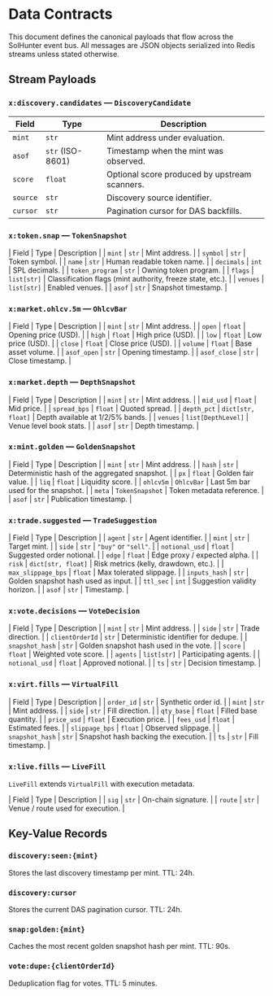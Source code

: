 # Data Contracts

This document defines the canonical payloads that flow across the SolHunter event bus.  All
messages are JSON objects serialized into Redis streams unless stated otherwise.

## Stream Payloads

### `x:discovery.candidates` — `DiscoveryCandidate`

| Field | Type | Description |
| ----- | ---- | ----------- |
| `mint` | `str` | Mint address under evaluation. |
| `asof` | `str` (ISO-8601) | Timestamp when the mint was observed. |
| `score` | `float` | Optional score produced by upstream scanners. |
| `source` | `str` | Discovery source identifier. |
| `cursor` | `str` | Pagination cursor for DAS backfills. |

### `x:token.snap` — `TokenSnapshot`

| Field | Type | Description |
| `mint` | `str` | Mint address. |
| `symbol` | `str` | Token symbol. |
| `name` | `str` | Human readable token name. |
| `decimals` | `int` | SPL decimals. |
| `token_program` | `str` | Owning token program. |
| `flags` | `list[str]` | Classification flags (mint authority, freeze state, etc.). |
| `venues` | `list[str]` | Enabled venues. |
| `asof` | `str` | Snapshot timestamp. |

### `x:market.ohlcv.5m` — `OhlcvBar`

| Field | Type | Description |
| `mint` | `str` | Mint address. |
| `open` | `float` | Opening price (USD). |
| `high` | `float` | High price (USD). |
| `low` | `float` | Low price (USD). |
| `close` | `float` | Close price (USD). |
| `volume` | `float` | Base asset volume. |
| `asof_open` | `str` | Opening timestamp. |
| `asof_close` | `str` | Close timestamp. |

### `x:market.depth` — `DepthSnapshot`

| Field | Type | Description |
| `mint` | `str` | Mint address. |
| `mid_usd` | `float` | Mid price. |
| `spread_bps` | `float` | Quoted spread. |
| `depth_pct` | `dict[str, float]` | Depth available at 1/2/5% bands. |
| `venues` | `list[DepthLevel]` | Venue level book stats. |
| `asof` | `str` | Depth timestamp. |

### `x:mint.golden` — `GoldenSnapshot`

| Field | Type | Description |
| `mint` | `str` | Mint address. |
| `hash` | `str` | Deterministic hash of the aggregated snapshot. |
| `px` | `float` | Golden fair value. |
| `liq` | `float` | Liquidity score. |
| `ohlcv5m` | `OhlcvBar` | Last 5m bar used for the snapshot. |
| `meta` | `TokenSnapshot` | Token metadata reference. |
| `asof` | `str` | Publication timestamp. |

### `x:trade.suggested` — `TradeSuggestion`

| Field | Type | Description |
| `agent` | `str` | Agent identifier. |
| `mint` | `str` | Target mint. |
| `side` | `str` | `"buy"` or `"sell"`. |
| `notional_usd` | `float` | Suggested order notional. |
| `edge` | `float` | Edge proxy / expected alpha. |
| `risk` | `dict[str, float]` | Risk metrics (kelly, drawdown, etc.). |
| `max_slippage_bps` | `float` | Max tolerated slippage. |
| `inputs_hash` | `str` | Golden snapshot hash used as input. |
| `ttl_sec` | `int` | Suggestion validity horizon. |
| `asof` | `str` | Timestamp. |

### `x:vote.decisions` — `VoteDecision`

| Field | Type | Description |
| `mint` | `str` | Mint address. |
| `side` | `str` | Trade direction. |
| `clientOrderId` | `str` | Deterministic identifier for dedupe. |
| `snapshot_hash` | `str` | Golden snapshot hash used in the vote. |
| `score` | `float` | Weighted vote score. |
| `agents` | `list[str]` | Participating agents. |
| `notional_usd` | `float` | Approved notional. |
| `ts` | `str` | Decision timestamp. |

### `x:virt.fills` — `VirtualFill`

| Field | Type | Description |
| `order_id` | `str` | Synthetic order id. |
| `mint` | `str` | Mint address. |
| `side` | `str` | Fill direction. |
| `qty_base` | `float` | Filled base quantity. |
| `price_usd` | `float` | Execution price. |
| `fees_usd` | `float` | Estimated fees. |
| `slippage_bps` | `float` | Observed slippage. |
| `snapshot_hash` | `str` | Snapshot hash backing the execution. |
| `ts` | `str` | Fill timestamp. |

### `x:live.fills` — `LiveFill`

`LiveFill` extends `VirtualFill` with execution metadata.

| Field | Type | Description |
| `sig` | `str` | On-chain signature. |
| `route` | `str` | Venue / route used for execution. |

## Key-Value Records

### `discovery:seen:{mint}`
Stores the last discovery timestamp per mint.  TTL: 24h.

### `discovery:cursor`
Stores the current DAS pagination cursor.  TTL: 24h.

### `snap:golden:{mint}`
Caches the most recent golden snapshot hash per mint.  TTL: 90s.

### `vote:dupe:{clientOrderId}`
Deduplication flag for votes.  TTL: 5 minutes.
